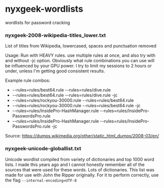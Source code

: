 # nyxgeek-wordlists
wordlists for password cracking


### nyxgeek-2008-wikipedia-titles_lower.txt

List of titles from Wikipedia, lowercased, spaces and punctuation removed

Usage: Run with HEAVY rules. use multiple rules at once, and also try with and without -jc option. Obviously what rule combinations you can use will be influenced by your GPU power. I try to limit my sessions to 2 hours or under, unless I'm getting good consistent results.

Example rule combos:
* --rules=rules/best64.rule --rules=rules/dive.rule
* --rules=rules/best64.rule --rules=rules/dive.rule -jc
* --rules=rules/rockyou-30000.rule --rules=rules/best64.rule
* --rules=rules/rockyou-30000.rule --rules=rules/best64.rule -jc
* --rules=rules/InsidePro-HashManager.rule --rules=rules/InsidePro-PasswordsPro.rule
* --rules=rules/InsidePro-HashManager.rule --rules=rules/InsidePro-PasswordsPro.rule -jc


Source: https://dumps.wikimedia.org/other/static_html_dumps/2008-03/en/




### nyxgeek-unicode-globallist.txt

Unicode wordlist compiled from variety of dictionaries and top 1000 word lists. I made this years ago and I cannot honestly remember all of the sources that were used for these words. Lots of dictionaries. This list was made for use with John the Ripper originally. For it to perform correctly, use the flag ```--internal-encoding=UTF-8```
